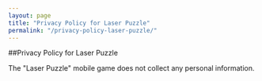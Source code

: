 ```yaml
---
layout: page
title: "Privacy Policy for Laser Puzzle"
permalink: "/privacy-policy-laser-puzzle/"
---
```

##Privacy Policy for Laser Puzzle

The "Laser Puzzle" mobile game does not collect any personal information.